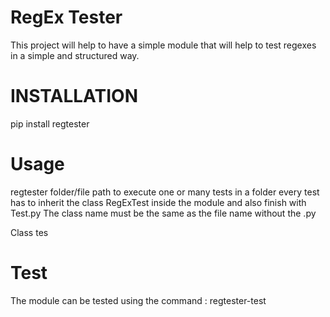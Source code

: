 # RegEx Tester

This project will help to have a simple module that will help to test regexes in a simple and structured way.

# INSTALLATION 

pip install regtester

# Usage

regtester folder/file path to execute one or many tests in a folder
every test has to inherit the class RegExTest inside the module and also finish with Test.py
The class name must be the same as the file name without the .py 

Class tes
# Test

The module can be tested using the command : regtester-test